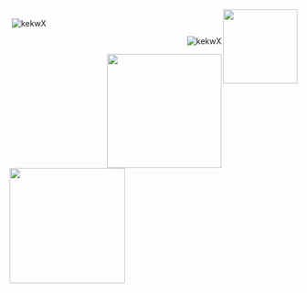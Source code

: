 <a href="#">
  <img height=130 align="right" src="https://my-stats-43gk.vercel.app/api/top-langs/?username=kekwX&hide=css,scss&langs_count=10&layout=compact&theme=tokyonight&card_width=130" />
</a>

<p>&nbsp;<img align="center" src="https://github-readme-stats.vercel.app/api?username=kekwx&show_icons=true&theme=tokyonight&locale=en" alt="kekwX" /></p>

<p align="right"> <img src="https://komarev.com/ghpvc/?username=kekwx&label=gestir&color=880eb4&style=plastic" alt="kekwX" /> </p>

<img height=200 align="right" src="https://github-profile-trophy.vercel.app/?username=kekwX&theme=dracula&row=2&column=3" />

<img align="left" height=202 src="https://github-readme-streak-stats-git-main-davids-projects-ad77adcc.vercel.app/?user=kekW&theme=tokyonight"/>
